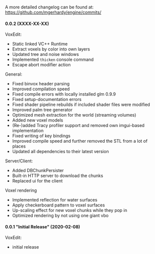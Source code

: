 A more detailed changelog can be found at: https://github.com/mgerhardy/engine/commits/

#### 0.0.2 (XXXX-XX-XX)

 VoxEdit:
   - Static linked VC++ Runtime
   - Extract voxels by color into own layers
   - Updated tree and noise windows
   - Implemented `thicken` console command
   - Escape abort modifier action

 General:
   - Fixed binvox header parsing
   - Improved compilation speed
   - Fixed compile errors with locally installed glm 0.9.9
   - Fixed setup-documentation errors
   - Fixed shader pipeline rebuilds if included shader files were modified
   - Improved palm tree generator
   - Optimized mesh extraction for the world (streaming volumes)
   - Added new voxel models
   - (Re-)added Tracy profiler support and removed own imgui-based implementation
   - Fixed writing of key bindings
   - Improved compile speed and further removed the STL from a lot of places
   - Updated all dependencies to their latest version

 Server/Client:
   - Added DBChunkPersister
   - Built-in HTTP server to download the chunks
   - Replaced ui for the client

 Voxel rendering
   - Implemented reflection for water surfaces
   - Apply checkerboard pattern to voxel surfaces
   - Up-scaling effect for new voxel chunks while they pop in
   - Optimized rendering by not using one giant vbo


#### 0.0.1 "Initial Release" (2020-02-08)

 VoxEdit:
   - initial release

